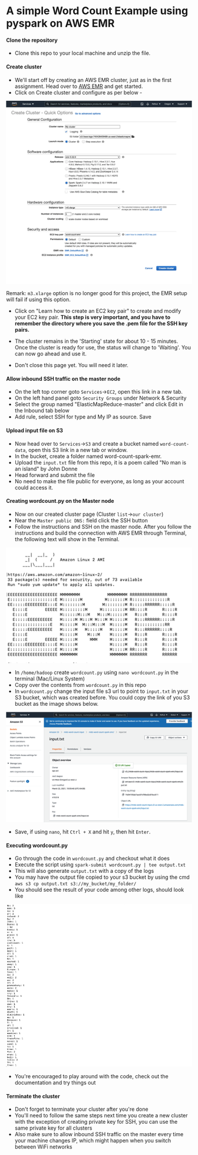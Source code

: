 # A simple Word Count Example using pyspark on AWS EMR

#### Clone the repository
- Clone this repo to your local machine and unzip the file.

#### Create cluster
- We'll start off by creating an AWS EMR cluster, just as in the first assignment. Head over to [AWS EMR](https://aws.amazon.com/emr/) and get started.
- Click on Create cluster and configure as per below - 

![img](img/emr_config.png)  

Remark: `m3.xlarge` option is no longer good for this project, the EMR setup will fail if using this option.  

- Click on "Learn how to create an EC2 key pair" to create and modify your EC2 key pair. **This step is very important, and you have to remember the directory where you save the .pem file for the SSH key pairs.**  

- The cluster remains in the 'Starting' state for about 10 - 15 minutes. Once the cluster is ready for use, the status will change to 'Waiting'. You can now go ahead and use it.  

- Don't close this page yet. You will need it later.  


#### Allow inbound SSH traffic on the master node
- On the left top corner goto `Services`->`EC2`, open this link in a new tab.  
- On the left hand panel goto `Security Groups` under Network & Security
- Select the group named "ElasticMapReduce-master" and click Edit in the Inbound tab below
- Add rule, select SSH for type and My IP as source. Save

#### Upload input file on S3
- Now head over to `Services`->`S3` and create a bucket named `word-count-data`, open this S3 link in a new tab or window.  
- In the bucket, create a folder named word-count-spark-emr. 
- Upload the `input.txt` file from this repo, it is a poem called "No man is an island" by John Donne 
- Head forward and submit the file
- No need to make the file public for everyone, as long as your account could access it. 

#### Creating wordcount.py on the Master node
- Now on our created cluster page (Cluster `list`->`our cluster`)
- Near the `Master public DNS:` field click the SSH button
- Follow the instructions and SSH on the master node. After you follow the instructions and build the connection with AWS EMR through Terminal, the following text will show in the Terminal.  

![img](img/emr_success.png)  

- In `/home/hadoop` create `wordcount.py` using `nano wordcount.py` in the terminal (Mac/Linux System) 
- Copy over the contents from `wordcount.py` in this repo
- In `wordcount.py` change the input file s3 url to point to `input.txt` in your S3 bucket, which was created before. You could copy the link of you S3 bucket as the image shows below.  

![img](img/input_link.png)  

- Save, if using `nano`, hit `Ctrl + X` and hit `y`, then hit `Enter`. 

#### Executing wordcount.py
- Go through the code in `wordcount.py` and checkout what it does
- Execute the script using `spark-submit wordcount.py | tee output.txt`
- This will also generate `output.txt` with a copy of the logs
- You may have the output file copied to your s3 bucket by using the cmd `aws s3 cp output.txt s3://my_bucket/my_folder/`
- You should see the result of your code among other logs, should look like


![img](img/output.png)  

- You're encouraged to play around with the code, check out the documentation and try things out

#### Terminate the cluster
- Don't forget to terminate your cluster after you're done
- You'll need to follow the same steps next time you create a new cluster with the exception of creating private key for SSH, you can use the same private key for all clusters
- Also make sure to allow inbound SSH traffic on the master every time your machine changes IP, which might happen when you switch between WiFi networks
